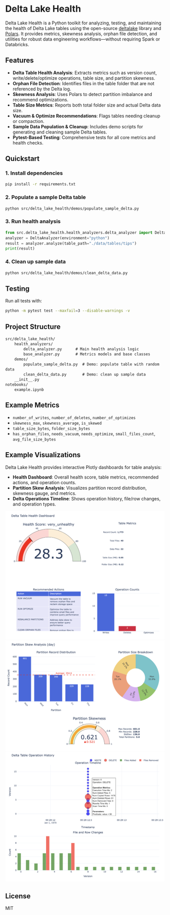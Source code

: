 # Delta Lake Health

Delta Lake Health is a Python toolkit for analyzing, testing, and maintaining the health of Delta Lake tables using the open-source [deltalake](https://github.com/delta-io/delta-rs) library and [Polars](https://www.pola.rs/). It provides metrics, skewness analysis, orphan file detection, and utilities for robust data engineering workflows—without requiring Spark or Databricks.

## Features
- **Delta Table Health Analysis**: Extracts metrics such as version count, write/delete/optimize operations, table size, and partition skewness.
- **Orphan File Detection**: Identifies files in the table folder that are not referenced by the Delta log.
- **Skewness Analysis**: Uses Polars to detect partition imbalance and recommend optimizations.
- **Table Size Metrics**: Reports both total folder size and actual Delta data size.
- **Vacuum & Optimize Recommendations**: Flags tables needing cleanup or compaction.
- **Sample Data Population & Cleanup**: Includes demo scripts for generating and cleaning sample Delta tables.
- **Pytest-Based Testing**: Comprehensive tests for all core metrics and health checks.

## Quickstart

### 1. Install dependencies
```bash
pip install -r requirements.txt
```

### 2. Populate a sample Delta table
```bash
python src/delta_lake_health/demos/populate_sample_delta.py
```

### 3. Run health analysis
```python
from src.delta_lake_health.health_analyzers.delta_analyzer import DeltaAnalyzer
analyzer = DeltaAnalyzer(environment="python")
result = analyzer.analyze(table_path="./data/tables/tips")
print(result)
```

### 4. Clean up sample data
```bash
python src/delta_lake_health/demos/clean_delta_data.py
```

## Testing
Run all tests with:
```bash
python -m pytest test --maxfail=3 --disable-warnings -v
```

## Project Structure
```
src/delta_lake_health/
    health_analyzers/
        delta_analyzer.py      # Main health analysis logic
        base_analyzer.py       # Metrics models and base classes
    demos/
        populate_sample_delta.py  # Demo: populate table with random data
        clean_delta_data.py       # Demo: clean up sample data
    __init__.py
notebooks/
    example.ipynb
```

## Example Metrics
- `number_of_writes`, `number_of_deletes`, `number_of_optimizes`
- `skewness_max`, `skewness_average`, `is_skewed`
- `table_size_bytes`, `folder_size_bytes`
- `has_orphan_files`, `needs_vacuum`, `needs_optimize`, `small_files_count`, `avg_file_size_bytes`

## Example Visualizations

Delta Lake Health provides interactive Plotly dashboards for table analysis:

- **Health Dashboard**: Overall health score, table metrics, recommended actions, and operation counts.
- **Partition Skew Analysis**: Visualizes partition record distribution, skewness gauge, and metrics.
- **Delta Operations Timeline**: Shows operation history, file/row changes, and operation types.

<img src="figs/health.png" alt="Health Dashboard" width="700"/>
<img src="figs/skew.png" alt="Partition Skew Analysis" width="700"/>
<img src="figs/operations.png" alt="Delta Operations Timeline" width="700"/>

## License
MIT
